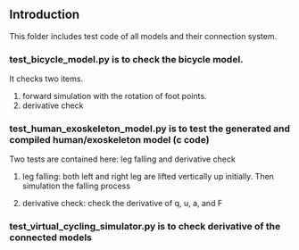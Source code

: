 ## Introduction

This folder includes test code of all models and their connection system. 


### test_bicycle_model.py is to check the bicycle model.

It checks two items.

1. forward simulation with the rotation of foot points.
2. derivative check 


### test_human_exoskeleton_model.py is to test the generated and compiled human/exoskeleton model (c code)

Two tests are contained here: leg falling and derivative check

1. leg falling:
    both left and right leg are lifted vertically up initially. Then
    simulation the falling process
    
2. derivative check:
    check the derivative of q, u, a, and F
    

### test_virtual_cycling_simulator.py is to check derivative of the connected models



